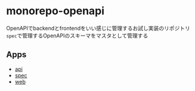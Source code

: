# monorepo-openapi

OpenAPIでbackendとfrontendをいい感じに管理するお試し実装のリポジトリ\
`spec`で管理するOpenAPIのスキーマをマスタとして管理する

## Apps

* [api](app/api/README.md)
* [spec](app/spec/README.md)
* [web](app/web/README.md)
